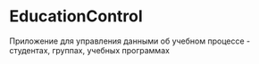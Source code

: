 # EducationControl
Приложение для управления данными об учебном процессе - студентах, группах, учебных программах
